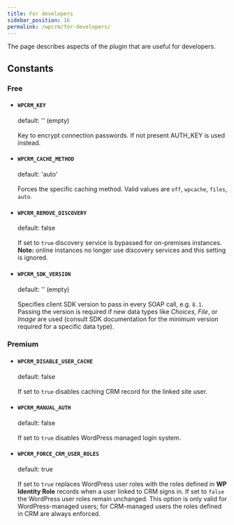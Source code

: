 ```yaml
---
title: For developers
sidebar_position: 16
permalink: /wpcrm/for-developers/
---
```


The page describes aspects of the plugin that are useful for developers.


## Constants

### Free

- #### `WPCRM_KEY`
  default: '' (empty)<br></br>
  Key to encrypt connection passwords. If not present AUTH_KEY is used instead.

- #### `WPCRM_CACHE_METHOD`
  default: 'auto'<br></br>
  Forces the specific caching method. Valid values are `off`, `wpcache`, `files`, `auto`.

- #### `WPCRM_REMOVE_DISCOVERY`
  default: false<br></br>
  If set to `true` discovery service is bypassed for on-premises instances. **Note:** online instances no longer use discovery services and this setting is ignored.

- #### `WPCRM_SDK_VERSION` 
  default: '' (empty)<br></br>
  Specifies client SDK version to pass in every SOAP call, e.g. `8.1`. Passing the version is required if new data types like _Choices_, _File_, or _Image_ are used (consult SDK documentation for the minimum version required for a specific data type).

### Premium

- #### `WPCRM_DISABLE_USER_CACHE`
  default: false <br></br>
  If set to `true` disables caching CRM record for the linked site user.

- #### `WPCRM_MANUAL_AUTH`
  default: false <br></br>
  If set to `true` disables WordPress managed login system.

- #### `WPCRM_FORCE_CRM_USER_ROLES`
  default: true<br></br>
  If set to `true` replaces WordPress user roles with the roles defined in **WP Identity Role** records when a user linked to CRM signs in. If set to `false` the WordPress user roles remain unchanged. This option is only valid for WordPress-managed users; for CRM-managed users the roles defined in CRM are always enforced.
